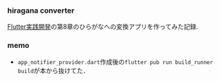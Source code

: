 ### hiragana converter
[Flutter実践開発](https://www.amazon.co.jp/dp/B0CVLF45NS)の第8章のひらがなへの変換アプリを作ってみた記録.
### memo
* `app_notifier_provider.dart`作成後の`flutter pub run build_runner build`が本から抜けてた．

